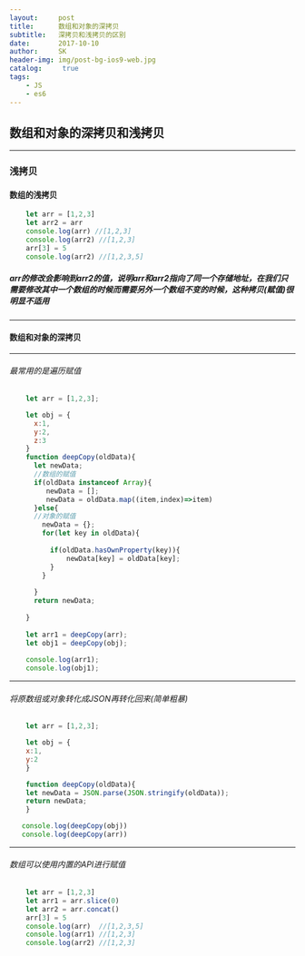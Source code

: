 ```yaml
---
layout:     post
title:      数组和对象的深拷贝
subtitle:   深拷贝和浅拷贝的区别
date:       2017-10-10
author:     SK
header-img: img/post-bg-ios9-web.jpg
catalog: 	 true
tags:
    - JS
    - es6
---
```


## 数组和对象的深拷贝和浅拷贝

***
### 浅拷贝


#### 数组的浅拷贝
```Javascript
    let arr = [1,2,3]
    let arr2 = arr
    console.log(arr) //[1,2,3]
    console.log(arr2) //[1,2,3]
    arr[3] = 5
    console.log(arr2) //[1,2,3,5]
```
##### arr的修改会影响到arr2的值，说明arr和arr2指向了同一个存储地址，在我们只需要修改其中一个数组的时候而需要另外一个数组不变的时候，这种拷贝(赋值)很明显不适用
***

#### 数组和对象的深拷贝

***
###### 最常用的是遍历赋值
```Javascript
    let arr = [1,2,3];

    let obj = {
      x:1,
      y:2,
      z:3
    }
    function deepCopy(oldData){
      let newData;
      //数组的赋值
      if(oldData instanceof Array){
         newData = [];
         newData = oldData.map((item,index)=>item)
      }else{
      //对象的赋值
        newData = {};
        for(let key in oldData){
         
          if(oldData.hasOwnProperty(key)){
              newData[key] = oldData[key];
          }
        }
    
      }
      return newData;
      
    }
    
    let arr1 = deepCopy(arr);
    let obj1 = deepCopy(obj);
    
    console.log(arr1);
    console.log(obj1);
```

***
###### 将原数组或对象转化成JSON再转化回来(简单粗暴)
```Javascript
    let arr = [1,2,3];

    let obj = {
    x:1,
    y:2
    }

    function deepCopy(oldData){
    let newData = JSON.parse(JSON.stringify(oldData));
    return newData;
    }

   console.log(deepCopy(obj))
   console.log(deepCopy(arr))
```
***
###### 数组可以使用内置的API进行赋值
```Javascript
    let arr = [1,2,3]
    let arr1 = arr.slice(0)
    let arr2 = arr.concat()
    arr[3] = 5
    console.log(arr)  //[1,2,3,5]
    console.log(arr1) //[1,2,3]
    console.log(arr2) //[1,2,3]
```